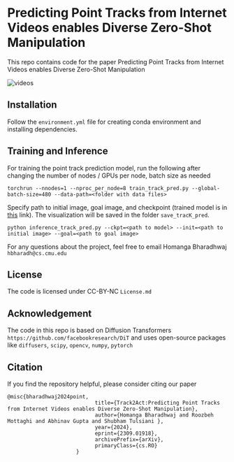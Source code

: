 
# Predicting Point Tracks from Internet Videos enables Diverse Zero-Shot Manipulation

This repo contains code for the paper Predicting Point Tracks from Internet Videos enables Diverse Zero-Shot Manipulation

![videos](./static/glimpse.gif)


## Installation

Follow the `environment.yml` file for creating conda environment and installing dependencies. 

## Training and Inference

For training the point track prediction model, run the following after changing the number of nodes / GPUs per node, batch size as needed 

```
torchrun --nnodes=1 --nproc_per_node=8 train_track_pred.py --global-batch-size=480 --data-path=<folder with data files>
```


Specify path to initial image, goal image, and checkpoint (trained model is in [this](https://drive.google.com/drive/folders/1UMe7ojGWcs6IiALp3K-9YpcfHV0PWcKv?usp=sharing) link). The visualization will be saved in the folder `save_tracK_pred`. 


```
python inference_track_pred.py --ckpt=<path to model> --init=<path to initial image> --goal=<path to goal image>
```

For any questions about the project, feel free to email Homanga Bharadhwaj `hbharadh@cs.cmu.edu`


## License

The code is licensed under CC-BY-NC `License.md`

## Acknowledgement

The code in this repo is based on Diffusion Transformers `https://github.com/facebookresearch/DiT` and uses open-source packages like `diffusers`, `scipy`, `opencv`, `numpy`, `pytorch`


## Citation

If you find the repository helpful, please consider citing our paper

```
@misc{bharadhwaj2024point,
                            title={Track2Act:Predicting Point Tracks from Internet Videos enables Diverse Zero-Shot Manipulation},
                            author={Homanga Bharadhwaj and Roozbeh Mottaghi and Abhinav Gupta and Shubham Tulsiani },
                            year={2024},
                            eprint={2309.01918},
                            archivePrefix={arXiv},
                            primaryClass={cs.RO}
                      }
```
